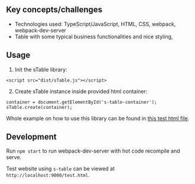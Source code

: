 Key concepts/challenges
---
- Technologies used: TypeScript/JavaScript, HTML, CSS, webpack, webpack-dev-server
- Table with some typical business functionalities and nice styling, 

Usage
---

1. Init the sTable library:
```
<script src="dist/sTable.js"></script>
```
2. Create sTable instance inside provided html container:
```
container = document.getElementById('s-table-container');
sTable.create(container);
```
Whole example on how to use this library can be found in [this test html file](test.html).

Development
---
Run `npm start` to run webpack-dev-server with hot code recompile and serve.

Test website using `s-table` can be viewed at `http://localhost:9000/test.html`.
